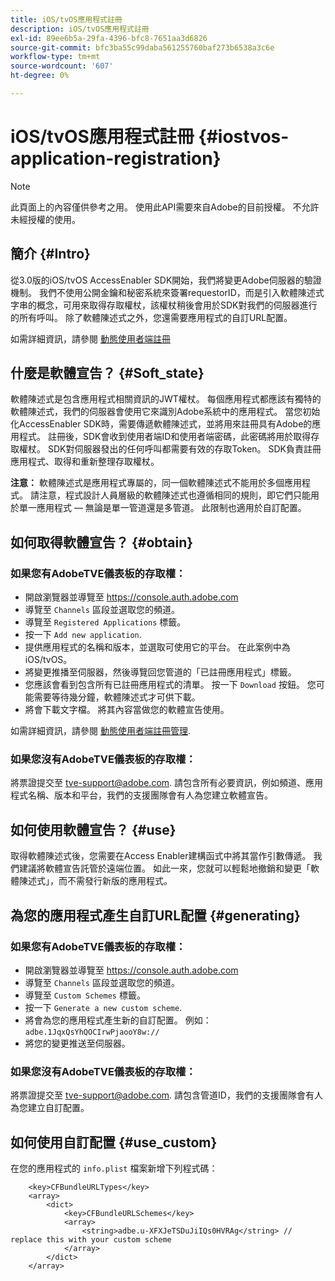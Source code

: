```yaml
---
title: iOS/tvOS應用程式註冊
description: iOS/tvOS應用程式註冊
exl-id: 89ee6b5a-29fa-4396-bfc8-7651aa3d6826
source-git-commit: bfc3ba55c99daba561255760baf273b6538a3c6e
workflow-type: tm+mt
source-wordcount: '607'
ht-degree: 0%

---
```


# iOS/tvOS應用程式註冊 {#iostvos-application-registration}

>[!NOTE]
>
>此頁面上的內容僅供參考之用。 使用此API需要來自Adobe的目前授權。 不允許未經授權的使用。

## 簡介 {#Intro}

從3.0版的iOS/tvOS AccessEnabler SDK開始，我們將變更Adobe伺服器的驗證機制。 我們不使用公開金鑰和秘密系統來簽署requestorID，而是引入軟體陳述式字串的概念，可用來取得存取權杖，該權杖稍後會用於SDK對我們的伺服器進行的所有呼叫。 除了軟體陳述式之外，您還需要應用程式的自訂URL配置。

如需詳細資訊，請參閱 [動態使用者端註冊](/help/authentication/dynamic-client-registration.md)

## 什麼是軟體宣告？ {#Soft_state}

軟體陳述式是包含應用程式相關資訊的JWT權杖。 每個應用程式都應該有獨特的軟體陳述式，我們的伺服器會使用它來識別Adobe系統中的應用程式。 當您初始化AccessEnabler SDK時，需要傳遞軟體陳述式，並將用來註冊具有Adobe的應用程式。 註冊後，SDK會收到使用者端ID和使用者端密碼，此密碼將用於取得存取權杖。 SDK對伺服器發出的任何呼叫都需要有效的存取Token。 SDK負責註冊應用程式、取得和重新整理存取權杖。

**注意：** 軟體陳述式是應用程式專屬的，同一個軟體陳述式不能用於多個應用程式。 請注意，程式設計人員層級的軟體陳述式也遵循相同的規則，即它們只能用於單一應用程式 — 無論是單一管道還是多管道。 此限制也適用於自訂配置。

## 如何取得軟體宣告？ {#obtain}

### 如果您有AdobeTVE儀表板的存取權：

- 開啟瀏覽器並導覽至 <https://console.auth.adobe.com>
- 導覽至 `Channels` 區段並選取您的頻道。
- 導覽至 `Registered Applications` 標籤。
- 按一下 `Add new application`.
- 提供應用程式的名稱和版本，並選取可使用它的平台。 在此案例中為iOS/tvOS。
- 將變更推播至伺服器，然後導覽回您管道的「已註冊應用程式」標籤。
- 您應該會看到包含所有已註冊應用程式的清單。 按一下   `Download` 按鈕。 您可能需要等待幾分鐘，軟體陳述式才可供下載。
- 將會下載文字檔。 將其內容當做您的軟體宣告使用。

如需詳細資訊，請參閱 [動態使用者端註冊管理](/help/authentication/dynamic-client-registration-management.md).

### 如果您沒有AdobeTVE儀表板的存取權：

將票證提交至 <tve-support@adobe.com>. 請包含所有必要資訊，例如頻道、應用程式名稱、版本和平台，我們的支援團隊會有人為您建立軟體宣告。

## 如何使用軟體宣告？ {#use}

取得軟體陳述式後，您需要在Access Enabler建構函式中將其當作引數傳遞。 我們建議將軟體宣告託管於遠端位置。 如此一來，您就可以輕鬆地撤銷和變更「軟體陳述式」，而不需發行新版的應用程式。

## 為您的應用程式產生自訂URL配置 {#generating}

### 如果您有AdobeTVE儀表板的存取權：

- 開啟瀏覽器並導覽至 <https://console.auth.adobe.com>
- 導覽至 `Channels` 區段並選取您的頻道。
- 導覽至 `Custom Schemes` 標籤。
- 按一下 `Generate a new custom scheme`.
- 將會為您的應用程式產生新的自訂配置。 例如： `adbe.1JqxQsYhQOCIrwPjaooY8w://`
- 將您的變更推送至伺服器。

### 如果您沒有AdobeTVE儀表板的存取權：

將票證提交至 <tve-support@adobe.com>. 請包含管道ID，我們的支援團隊會有人為您建立自訂配置。

## 如何使用自訂配置 {#use_custom}

在您的應用程式的 `info.plist` 檔案新增下列程式碼：

```plist
    <key>CFBundleURLTypes</key>
    <array>
        <dict>
            <key>CFBundleURLSchemes</key>
            <array>
                <string>adbe.u-XFXJeTSDuJiIQs0HVRAg</string> // replace this with your custom scheme
            </array>
        </dict>
    </array>
```
